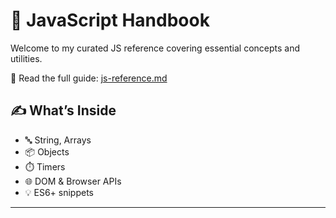 # 🧠 JavaScript Handbook

Welcome to my curated JS reference covering essential concepts and utilities.

📖 Read the full guide: [js-reference.md](./js-reference.md)

## ✍️ What’s Inside
- 🔤 String, Arrays
- 📦 Objects
- ⏱️ Timers
- 🌐 DOM & Browser APIs
- 💡 ES6+ snippets

---
